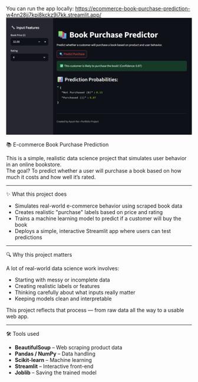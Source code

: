 You can run the app locally: https://ecommerce-book-purchase-prediction-w4nn28jj7kpi8kckz9j7kk.streamlit.app/
![App Screenshot](thumbnail.png)

📚 E-commerce Book Purchase Prediction

This is a simple, realistic data science project that simulates user behavior in an online bookstore.  
The goal? To predict whether a user will purchase a book based on how much it costs and how well it’s rated.

---

✨ What this project does

- Simulates real-world e-commerce behavior using scraped book data
- Creates realistic "purchase" labels based on price and rating
- Trains a machine learning model to predict if a customer will buy the book
- Deploys a simple, interactive Streamlit app where users can test predictions

---

🔍 Why this project matters

A lot of real-world data science work involves:
- Starting with messy or incomplete data
- Creating realistic labels or features
- Thinking carefully about what inputs really matter
- Keeping models clean and interpretable

This project reflects that process — from raw data all the way to a usable web app.

---

🛠️ Tools used

- **BeautifulSoup** – Web scraping product data
- **Pandas / NumPy** – Data handling
- **Scikit-learn** – Machine learning
- **Streamlit** – Interactive front-end
- **Joblib** – Saving the trained model

